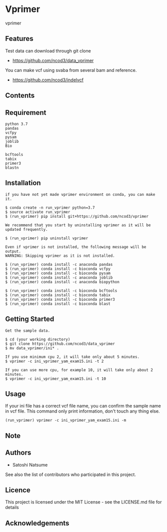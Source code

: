 # Vprimer

vprimer

## Features

Test data can download through git clone
- https://github.com/ncod3/data_vprimer

You can make vcf using svaba from several bam and reference.
- https://github.com/ncod3/indelvcf
 

## Contents

## Requirement

~~~
python 3.7
pandas
vcfpy
pysam
joblib
Bio

bcftools
tabix
primer3
blastn
~~~

## Installation
~~~
if you have not yet made vprimer environment on conda, you can make it.

$ conda create -n run_vprimer python=3.7
$ source activate run_vprimer
$ (run_vprimer) pip install git+https://github.com/ncod3/vprimer

We recommend that you start by uninstalling vprimer as it will be updated frequently.

$ (run_vprimer) pip uninstall vprimer

Even if vprimer is not installed, the following message will be output.
WARNING: Skipping vprimer as it is not installed.

$ (run_vprimer) conda install -c anaconda pandas
$ (run_vprimer) conda install -c bioconda vcfpy
$ (run_vprimer) conda install -c bioconda pysam 
$ (run_vprimer) conda install -c anaconda joblib 
$ (run_vprimer) conda install -c anaconda biopython

$ (run_vprimer) conda install -c bioconda bcftools
$ (run_vprimer) conda install -c bioconda tabix
$ (run_vprimer) conda install -c bioconda primer3
$ (run_vprimer) conda install -c bioconda blast

~~~

## Getting Started

~~~
Get the sample data.

$ cd (your working directory)
$ git clone https://github.com/ncod3/data_vprimer
$ mv data_vprimer/ini* .

If you use minimum cpu 2, it will take only about 5 minutes.
$ vprimer -c ini_vprimer_yam_exam15.ini -t 2

If you can use more cpu, for example 10, it will take only about 2 minutes.
$ vprimer -c ini_vprimer_yam_exam15.ini -t 10
~~~

## Usage

If your ini file has a correct vcf file name, you can confirm the sample name in vcf file.
This command only print information, don't touch any thing else.

~~~
(run_vprimer) vprimer -c ini_vprimer_yam_exam15.ini -m
~~~

## Note

## Authors
- Satoshi Natsume

See also the list of contributors who participated in this project.

## Licence
This project is licensed under the MIT License - see the LICENSE.md file for details

## Acknowledgements

